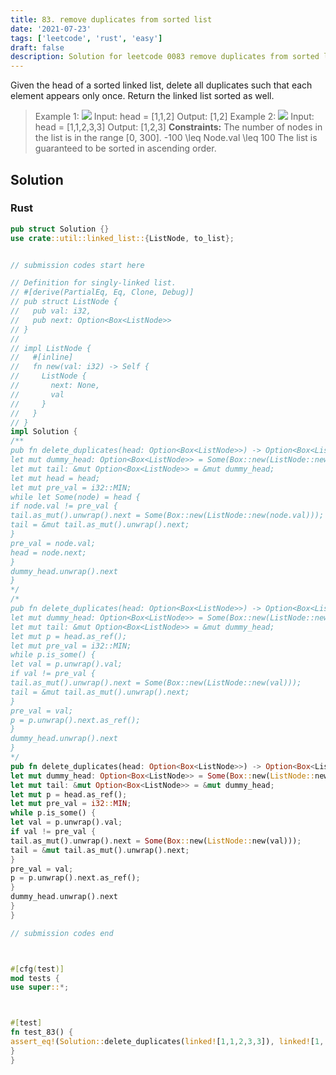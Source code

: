```yaml
---
title: 83. remove duplicates from sorted list
date: '2021-07-23'
tags: ['leetcode', 'rust', 'easy']
draft: false
description: Solution for leetcode 0083 remove duplicates from sorted list
---
```




Given the head of a sorted linked list, delete all duplicates such that each element appears only once. Return the linked list sorted as well.



>   Example 1:
>   ![](https://assets.leetcode.com/uploads/2021/01/04/list1.jpg)
>   Input: head <TeX>=</TeX> [1,1,2]
>   Output: [1,2]
>   Example 2:
>   ![](https://assets.leetcode.com/uploads/2021/01/04/list2.jpg)
>   Input: head <TeX>=</TeX> [1,1,2,3,3]
>   Output: [1,2,3]
**Constraints:**
>   	The number of nodes in the list is in the range [0, 300].
>   	-100 <TeX>\leq</TeX> Node.val <TeX>\leq</TeX> 100
>   	The list is guaranteed to be sorted in ascending order.


## Solution


### Rust
```rust
pub struct Solution {}
use crate::util::linked_list::{ListNode, to_list};


// submission codes start here

// Definition for singly-linked list.
// #[derive(PartialEq, Eq, Clone, Debug)]
// pub struct ListNode {
//   pub val: i32,
//   pub next: Option<Box<ListNode>>
// }
//
// impl ListNode {
//   #[inline]
//   fn new(val: i32) -> Self {
//     ListNode {
//       next: None,
//       val
//     }
//   }
// }
impl Solution {
/**
pub fn delete_duplicates(head: Option<Box<ListNode>>) -> Option<Box<ListNode>> {
let mut dummy_head: Option<Box<ListNode>> = Some(Box::new(ListNode::new(0)));
let mut tail: &mut Option<Box<ListNode>> = &mut dummy_head;
let mut head = head;
let mut pre_val = i32::MIN;
while let Some(node) = head {
if node.val != pre_val {
tail.as_mut().unwrap().next = Some(Box::new(ListNode::new(node.val)));
tail = &mut tail.as_mut().unwrap().next;
}
pre_val = node.val;
head = node.next;
}
dummy_head.unwrap().next
}
*/
/*
pub fn delete_duplicates(head: Option<Box<ListNode>>) -> Option<Box<ListNode>> {
let mut dummy_head: Option<Box<ListNode>> = Some(Box::new(ListNode::new(0)));
let mut tail: &mut Option<Box<ListNode>> = &mut dummy_head;
let mut p = head.as_ref();
let mut pre_val = i32::MIN;
while p.is_some() {
let val = p.unwrap().val;
if val != pre_val {
tail.as_mut().unwrap().next = Some(Box::new(ListNode::new(val)));
tail = &mut tail.as_mut().unwrap().next;
}
pre_val = val;
p = p.unwrap().next.as_ref();
}
dummy_head.unwrap().next
}
*/
pub fn delete_duplicates(head: Option<Box<ListNode>>) -> Option<Box<ListNode>> {
let mut dummy_head: Option<Box<ListNode>> = Some(Box::new(ListNode::new(0)));
let mut tail: &mut Option<Box<ListNode>> = &mut dummy_head;
let mut p = head.as_ref();
let mut pre_val = i32::MIN;
while p.is_some() {
let val = p.unwrap().val;
if val != pre_val {
tail.as_mut().unwrap().next = Some(Box::new(ListNode::new(val)));
tail = &mut tail.as_mut().unwrap().next;
}
pre_val = val;
p = p.unwrap().next.as_ref();
}
dummy_head.unwrap().next
}
}

// submission codes end



#[cfg(test)]
mod tests {
use super::*;



#[test]
fn test_83() {
assert_eq!(Solution::delete_duplicates(linked![1,1,2,3,3]), linked![1, 2, 3]);
}
}

```
